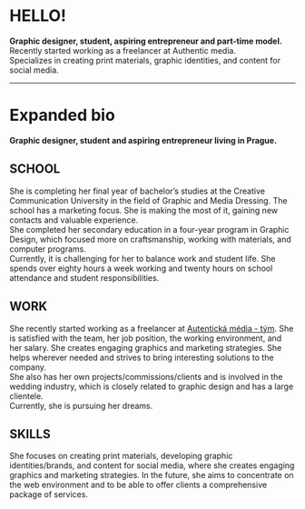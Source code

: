 # HELLO!
**Graphic designer, student, aspiring entrepreneur and part-time model.** Recently started working as a freelancer at Authentic media.  
Specializes in creating print materials, graphic identities, and content for social media.

---

# Expanded bio
**Graphic designer, student and aspiring entrepreneur living in Prague.**

## SCHOOL
She is completing her final year of bachelor’s studies at the Creative Communication University in the field of Graphic and Media Dressing. The school has a marketing focus. She is making the most of it, gaining new contacts and valuable experience.  
She completed her secondary education in a four-year program in Graphic Design, which focused more on craftsmanship, working with materials, and computer programs.  
Currently, it is challenging for her to balance work and student life. She spends over eighty hours a week working and twenty hours on school attendance and student responsibilities.

## WORK
She recently started working as a freelancer at [Autentická média - tým](https://www.autentickamedia.cz/tym). She is satisfied with the team, her job position, the working environment, and her salary. She creates engaging graphics and marketing strategies. She helps wherever needed and strives to bring interesting solutions to the company.  
She also has her own projects/commissions/clients and is involved in the wedding industry, which is closely related to graphic design and has a large clientele.  
Currently, she is pursuing her dreams.

## SKILLS
She focuses on creating print materials, developing graphic identities/brands, and content for social media, where she creates engaging graphics and marketing strategies. In the future, she aims to concentrate on the web environment and to be able to offer clients a comprehensive package of services.
